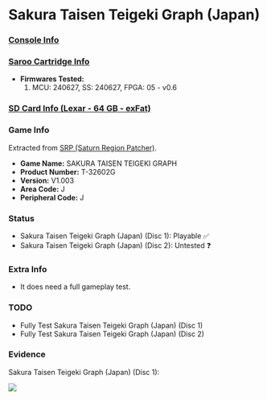 # Sakura Taisen Teigeki Graph (Japan)

### [Console Info](../../../../../Info/Consoles/VA13/README.md)

### [Saroo Cartridge Info](../../../../../Info/Cartridges/GuangzhouSanStarOnlineShop/1.6/README.md)

- <b>Firmwares Tested:</b>
  1. MCU: 240627, SS: 240627, FPGA: 05 - v0.6

### [SD Card Info (Lexar - 64 GB - exFat)](../../../../../Info/SdCards/Lexar/64GB/exfat/README.md)

### Game Info

Extracted from [SRP (Saturn Region Patcher)](https://segaxtreme.net/resources/saturn-region-patcher.81/download).

- <b>Game Name:</b> SAKURA TAISEN TEIGEKI GRAPH
- <b>Product Number:</b> T-32602G
- <b>Version:</b> V1.003
- <b>Area Code:</b> J
- <b>Peripheral Code:</b> J

### Status

- Sakura Taisen Teigeki Graph (Japan) (Disc 1): Playable :white_check_mark:
- Sakura Taisen Teigeki Graph (Japan) (Disc 2): Untested :question:

### Extra Info

- It does need a full gameplay test.

### TODO

- Fully Test Sakura Taisen Teigeki Graph (Japan) (Disc 1)
- Fully Test Sakura Taisen Teigeki Graph (Japan) (Disc 2)

### Evidence

Sakura Taisen Teigeki Graph (Japan) (Disc 1):

[![](https://img.youtube.com/vi/7Bil5uCp1a4/0.jpg)](https://www.youtube.com/watch?v=7Bil5uCp1a4)
